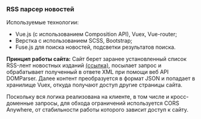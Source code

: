 ### RSS парсер новостей

Используемые технологии:

- Vue.js (c использованием Composition API), Vuex, Vue-router;
- Верстка с использованием SCSS, Bootstrap;
- Fuse.js для поиска новостей, подсветки результатов поиска.

**Принцип работы сайта:**
Сайт берет заранее установленный список RSS-лент новостных изданий [(ccылка)](https://github.com/MarinaBarz/News-app/blob/master/src/constants/index.js "(ccылка)"), посылает запрос и обрабатывает полученный в ответе XML при помощи веб API DOMParser. Далее контент преобразуется в формат JSON и попадает в хранилище Vuex, откуда получают доступ другие страницы сайта.

Поскольку вся логика реализована на клиенте, в том числе и кросс-доменные запросы, для обхода ограничений используется CORS Anywhere, от стабильности работы которого зависит доступ к сайту.

